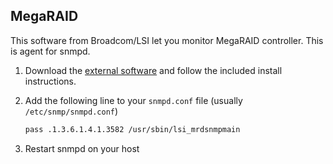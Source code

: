 ## MegaRAID

This software from Broadcom/LSI let you monitor MegaRAID controller.
This is agent for snmpd.

1. Download the [external software](https://docs.broadcom.com/docs/1211132411799) and follow the included install instructions.

2. Add the following line to your `snmpd.conf` file (usually `/etc/snmp/snmpd.conf`)

    ```bash
    pass .1.3.6.1.4.1.3582 /usr/sbin/lsi_mrdsnmpmain
    ```

3. Restart snmpd on your host
